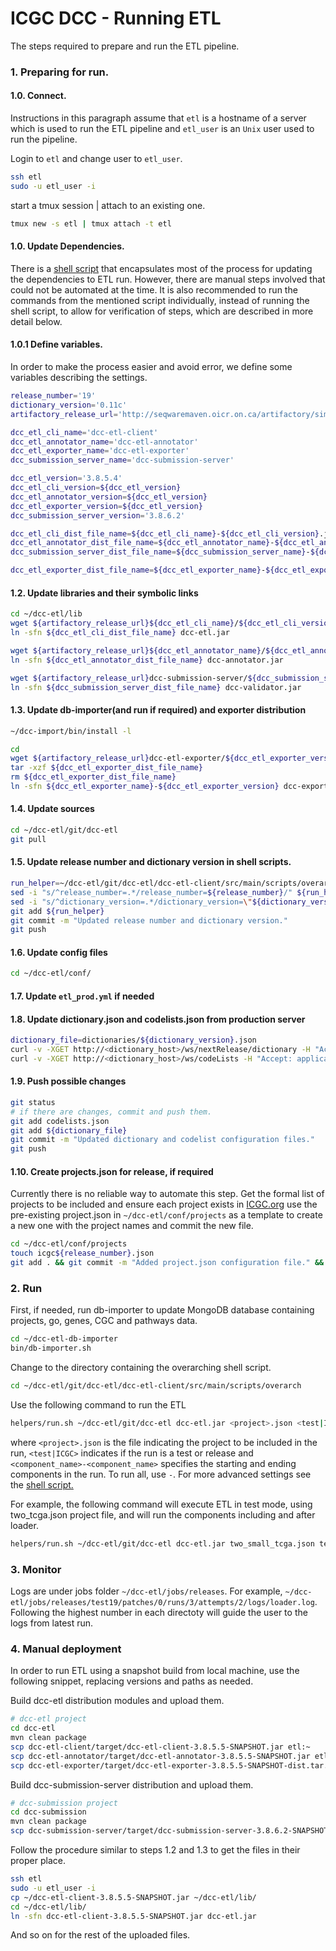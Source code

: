 ICGC DCC - Running ETL
===

The steps required to prepare and run the ETL pipeline. 


### 1. Preparing for run.

#### 1.0. Connect.

Instructions in this paragraph assume that `etl` is a hostname of a server which is used to run the ETL pipeline and `etl_user` is an `Unix` user used to run the pipeline. 

Login to `etl` and change user to `etl_user`.

```bash
ssh etl
sudo -u etl_user -i
```

start a tmux session | attach to an existing one.
```bash
tmux new -s etl | tmux attach -t etl
```
#### 1.0. Update Dependencies.

There is a [shell script](https://github.com/icgc-dcc/dcc-etl/blob/develop/dcc-etl-client/src/main/scripts/overarch/helpers/prepare_release.sh) that encapsulates most of the process for updating the dependencies to ETL run. However, there are manual steps involved that could not be automated at the time. It is also recommended to run the commands from the mentioned script individually, instead of running the shell script, to allow for verification of steps, which are described in more detail below.

#### 1.0.1 Define variables.

In order to make the process easier and avoid error, we define some variables describing the settings.

```bash
release_number='19'
dictionary_version='0.11c'
artifactory_release_url='http://seqwaremaven.oicr.on.ca/artifactory/simple/dcc-release/org/icgc/dcc/'

dcc_etl_cli_name='dcc-etl-client'
dcc_etl_annotator_name='dcc-etl-annotator'
dcc_etl_exporter_name='dcc-etl-exporter'
dcc_submission_server_name='dcc-submission-server'

dcc_etl_version='3.8.5.4'
dcc_etl_cli_version=${dcc_etl_version}
dcc_etl_annotator_version=${dcc_etl_version}
dcc_etl_exporter_version=${dcc_etl_version}
dcc_submission_server_version='3.8.6.2'

dcc_etl_cli_dist_file_name=${dcc_etl_cli_name}-${dcc_etl_cli_version}.jar
dcc_etl_annotator_dist_file_name=${dcc_etl_annotator_name}-${dcc_etl_annotator_version}.jar
dcc_submission_server_dist_file_name=${dcc_submission_server_name}-${dcc_submission_server_version}.jar

dcc_etl_exporter_dist_file_name=${dcc_etl_exporter_name}-${dcc_etl_exporter_version}-dist.tar.gz
```

#### 1.2. Update libraries and their symbolic links

```bash
cd ~/dcc-etl/lib
wget ${artifactory_release_url}${dcc_etl_cli_name}/${dcc_etl_cli_version}/${dcc_etl_cli_dist_file_name}
ln -sfn ${dcc_etl_cli_dist_file_name} dcc-etl.jar

wget ${artifactory_release_url}${dcc_etl_annotator_name}/${dcc_etl_annotator_version}/${dcc_etl_annotator_dist_file_name}
ln -sfn ${dcc_etl_annotator_dist_file_name} dcc-annotator.jar

wget ${artifactory_release_url}dcc-submission-server/${dcc_submission_server_version}/${dcc_submission_server_dist_file_name}
ln -sfn ${dcc_submission_server_dist_file_name} dcc-validator.jar
```

#### 1.3. Update db-importer(and run if required) and exporter distribution

```bash
~/dcc-import/bin/install -l

cd
wget ${artifactory_release_url}dcc-etl-exporter/${dcc_etl_exporter_version}/${dcc_etl_exporter_dist_file_name}
tar -xzf ${dcc_etl_exporter_dist_file_name}
rm ${dcc_etl_exporter_dist_file_name}
ln -sfn ${dcc_etl_exporter_name}-${dcc_etl_exporter_version} dcc-exporter
```

#### 1.4. Update sources

```bash
cd ~/dcc-etl/git/dcc-etl
git pull
```

#### 1.5. Update release number and dictionary version in shell scripts.

```bash
run_helper=~/dcc-etl/git/dcc-etl/dcc-etl-client/src/main/scripts/overarch/helpers/run.sh
sed -i "s/^release_number=.*/release_number=${release_number}/" ${run_helper}
sed -i "s/^dictionary_version=.*/dictionary_version=\"${dictionary_version}\"/" ${run_helper}
git add ${run_helper}
git commit -m "Updated release number and dictionary version."
git push
```

#### 1.6. Update config files

```bash
cd ~/dcc-etl/conf/
```

#### 1.7. Update `etl_prod.yml` if needed

#### 1.8. Update dictionary.json and codelists.json from production server

```bash
dictionary_file=dictionaries/${dictionary_version}.json
curl -v -XGET http://<dictionary_host>/ws/nextRelease/dictionary -H "Accept: application/json" > ${dictionary_file}
curl -v -XGET http://<dictionary_host>/ws/codeLists -H "Accept: application/json" > codelists.json
```

#### 1.9. Push possible changes

```bash
git status
# if there are changes, commit and push them.
git add codelists.json
git add ${dictionary_file}
git commit -m "Updated dictionary and codelist configuration files."
git push
```

#### 1.10. Create projects.json for release, if required
Currently there is no reliable way to automate this step. Get the formal list of projects to be included and ensure each project exists in [ICGC.org](https://icgc.org/icgc)
use the pre-existing project.json in `~/dcc-etl/conf/projects` as a template to create a new one with the project names and commit the new file.

```bash
cd ~/dcc-etl/conf/projects
touch icgc${release_number}.json 
git add . && git commit -m "Added project.json configuration file." && git push
```

### 2. Run

First, if needed, run db-importer to update MongoDB database containing projects, go, genes, CGC and pathways data.

```bash
cd ~/dcc-etl-db-importer
bin/db-importer.sh
```

Change to the directory containing the overarching shell script.

```bash
cd ~/dcc-etl/git/dcc-etl/dcc-etl-client/src/main/scripts/overarch
```

Use the following command to run the ETL

```bash
helpers/run.sh ~/dcc-etl/git/dcc-etl dcc-etl.jar <project>.json <test|ICGC> <component_name>-<component_name>
```

where `<project>.json` is the file indicating the project to be included in the run, `<test|ICGC>` indicates if the run is a test or release and `<component_name>-<component_name>` specifies the starting and ending components in the run. To run all, use `-`. For more advanced settings see the [shell script.](https://github.com/icgc-dcc/dcc-etl/blob/develop/dcc-etl-client/src/main/scripts/overarch/overarch.sh#L43)

For example, the following command will execute ETL in test mode, using two_tcga.json project file, and will run the components including and after loader.

```bash
helpers/run.sh ~/dcc-etl/git/dcc-etl dcc-etl.jar two_small_tcga.json test loader-
```

### 3. Monitor

Logs are under jobs folder `~/dcc-etl/jobs/releases`. For example, `~/dcc-etl/jobs/releases/test19/patches/0/runs/3/attempts/2/logs/loader.log`. Following the highest number in each directoty will guide the user to the logs from latest run.

### 4. Manual deployment
In order to run ETL using a snapshot build from local machine, use the following snippet, replacing versions and paths as needed.

Build dcc-etl distribution modules and upload them.

```bash
# dcc-etl project
cd dcc-etl 
mvn clean package
scp dcc-etl-client/target/dcc-etl-client-3.8.5.5-SNAPSHOT.jar etl:~
scp dcc-etl-annotator/target/dcc-etl-annotator-3.8.5.5-SNAPSHOT.jar etl:~
scp dcc-etl-exporter/target/dcc-etl-exporter-3.8.5.5-SNAPSHOT-dist.tar.gz etl:~
```

Build dcc-submission-server distribution and upload them.

```bash
# dcc-submission project
cd dcc-submission 
mvn clean package
scp dcc-submission-server/target/dcc-submission-server-3.8.6.2-SNAPSHOT.jar etl:~
```

Follow the procedure similar to steps 1.2 and 1.3 to get the files in their proper place.

```bash
ssh etl
sudo -u etl_user -i
cp ~/dcc-etl-client-3.8.5.5-SNAPSHOT.jar ~/dcc-etl/lib/
cd ~/dcc-etl/lib/
ln -sfn dcc-etl-client-3.8.5.5-SNAPSHOT.jar dcc-etl.jar
```
And so on for the rest of the uploaded files.

